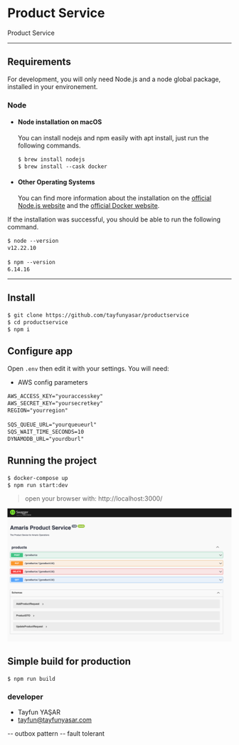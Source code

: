 # Product Service

Product Service

---
## Requirements

For development, you will only need Node.js and a node global package, installed in your environement.

### Node
- #### Node installation on macOS

  You can install nodejs and npm easily with apt install, just run the following commands.

      $ brew install nodejs
      $ brew install --cask docker

- #### Other Operating Systems
  You can find more information about the installation on the [official Node.js website](https://nodejs.org/) and the [official Docker website](https://docker.com/).

If the installation was successful, you should be able to run the following command.

    $ node --version
    v12.22.10

    $ npm --version
    6.14.16

---

## Install

    $ git clone https://github.com/tayfunyasar/productservice
    $ cd productservice
    $ npm i

## Configure app

Open `.env` then edit it with your settings. You will need:

- AWS config parameters

```
AWS_ACCESS_KEY="youraccesskey"
AWS_SECRET_KEY="yoursecretkey"
REGION="yourregion"

SQS_QUEUE_URL="yourqueueurl"
SQS_WAIT_TIME_SECONDS=10
DYNAMODB_URL="yourdburl"
```

## Running the project

    $ docker-compose up
    $ npm run start:dev

> open your browser with: http://localhost:3000/

![swagger ss](swagger.png)

## Simple build for production

    $ npm run build

### developer
- Tayfun YAŞAR
- tayfun@tayfunyasar.com

 -- outbox pattern
 -- fault tolerant 
